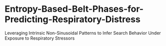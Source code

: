 # Entropy-Based-Belt-Phases-for-Predicting-Respiratory-Distress
Leveraging Intrinsic Non-Sinusoidal Patterns to Infer Search Behavior Under Exposure to Respiratory Stressors
